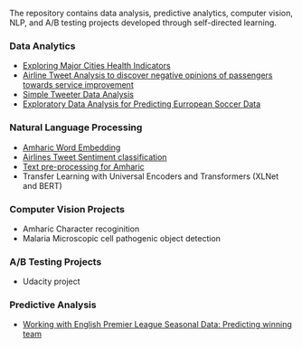 The repository contains data analysis, predictive analytics, computer vision, NLP, and A/B testing projects developed through self-directed learning.

### Data Analytics
- [Exploring Major Cities Health Indicators](health_stats_analysis.md) 
- [Airline Tweet Analysis to discover negative opinions of passengers towards service improvement](airline_tweet_data_analysis.md) 
- [Simple Tweeter Data Analysis](twitter_minner.md)
- [Exploratory Data Analysis for Predicting Eurropean Soccer Data](ExploratoryAnalysis.md)

### Natural Language Processing
- [Amharic Word Embedding](Am_FastText.md)
- [Airlines Tweet Sentiment classification](airline_sentiment_classification.md)
- [Text pre-processing for Amharic](am-preprocess.md)
- Transfer Learning with Universal Encoders and Transformers (XLNet and BERT)

### Computer Vision Projects
- Amharic Character recoginition
- Malaria Microscopic cell pathogenic object detection

### A/B Testing Projects
- Udacity project 

### Predictive Analysis
- [Working with English Premier League Seasonal Data: Predicting winning team](english_premier_league_data_analysis.md)
